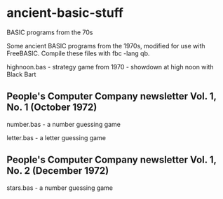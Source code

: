 # ancient-basic-stuff
BASIC programs from the 70s 

Some ancient BASIC programs from the 1970s, modified for use with FreeBASIC. Compile these files with fbc -lang qb.

highnoon.bas - strategy game from 1970 - showdown at high noon with Black Bart

## People's Computer Company newsletter Vol. 1, No. 1 (October 1972)

number.bas - a number guessing game

letter.bas - a letter guessing game

## People's Computer Company newsletter Vol. 1, No. 2 (December 1972)

stars.bas - a number guessing game
